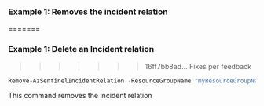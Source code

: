 ### Example 1: Removes the incident relation
=======
### Example 1: Delete an Incident relation
>>>>>>> 16ff7bb8ad... Fixes per feedback
```powershell
Remove-AzSentinelIncidentRelation -ResourceGroupName "myResourceGroupName" -workspaceName "myWorkspaceName" -IncidentId "7cc984fe-61a2-43c2-a1a4-3583c8a89da2" -RelatedResourceId "7cc984fe-61a2-43c2-a1a4-3583c8a89db4"
```

This command removes the incident relation
